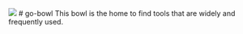 <img src="https://www.plantandshare.co.nz/product/clay-mask-bowl/" />
# go-bowl
This bowl is the home to find tools that are widely and frequently used.
